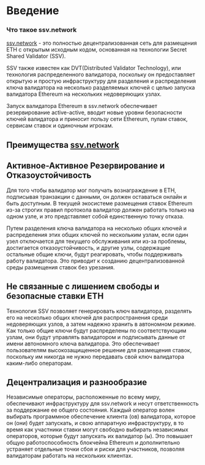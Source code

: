 # Введение

### Что такое ssv.network

<a href="https://ssv.network/">ssv.network</a> - это полностью децентрализованная сеть для размещения ETH с открытым
исходным кодом, основанная на технологии Secret Shared Validator (SSV).

SSV также известен как DVT(Distributed Validator Technology), или технология распределенного валидатора, поскольку он
предоставляет открытую и простую инфраструктуру для разделения и распределения ключа валидатора на несколько разделяемых
ключей с целью запуска валидатора Ethereum на нескольких недоверяющих узлах.

Запуск валидатора Ethereum в ssv.network обеспечивает резервирование active-active, вводит новые уровни безопасности
ключей валидатора и приносит пользу сети Ethereum, пулам ставок, сервисам ставок и одиночным игрокам.

## Преимущества <a href="https://ssv.network/">ssv.network</a>

## Активное-Активное Резервирование и Отказоустойчивость

Для того чтобы валидатор мог получать вознаграждение в ETH, подписывая транзакции с данными, он должен оставаться онлайн
и быть доступным. В текущей экосистеме размещения ставок Ethereum из-за строгих правил протокола валидатор должен работать
только на одном узле, и это представляет собой единственную точку отказа.

Путем разделения ключа валидатора на несколько общих ключей и распределения этих общих ключей по нескольким узлам, если
один узел отключается для текущего обслуживания или из-за проблемы, достигается отказоустойчивость, и другие узлы,
содержащие остальные общие ключи, будут реагировать, чтобы поддерживать работу валидатора. Это приводит к созданию
децентрализованной среды размещения ставок без урезания.

## Не связанные с лишением свободы и безопасные ставки ETH

Технология SSV позволяет генерировать ключ валидатора, разделять его на несколько общих ключей для распространения среди
недоверяющих узлов, а затем надежно хранить в автономном режиме. Как только общие ключи будут распределены по
соответствующим узлам, они будут управлять валидатором и подписывать данные от имени автономного ключа валидатора. Это
обеспечивает пользователям высокозащищенное решение для размещения ставок, поскольку им никогда не нужно передавать свой
ключ валидатора каким-либо операторам.

## Децентрализация и разнообразие

Независимые операторы, расположенные по всему миру, обеспечивают инфраструктуру для ssv.network и несут ответственность
за поддержание ее общего состояния. Каждый оператор волен выбирать программное обеспечение клиента (ов) валидатора,
которое он (они) будет запускать, и свою аппаратную инфраструктуру, в то время как участники ставки могут свободно
выбирать независимых операторов, которые будут запускать их валидатор (ы). Это повышает общую работоспособность
блокчейна Ethereum и дополнительно устраняет отдельные точки сбоя и риски для участников, позволяя валидаторам работать
на нескольких клиентах.
